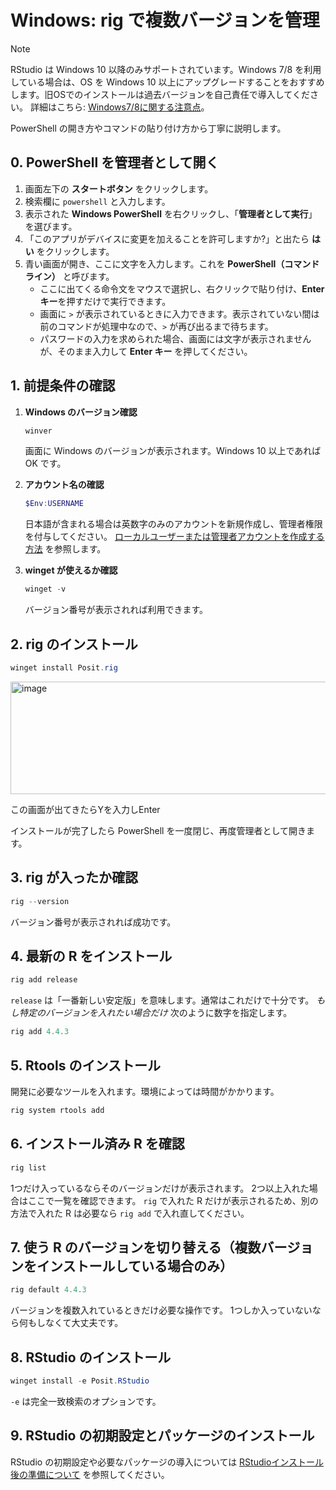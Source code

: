 # Windows: rig で複数バージョンを管理

> [!NOTE]
> RStudio は Windows 10 以降のみサポートされています。Windows 7/8 を利用している場合は、OS を Windows 10 以上にアップグレードすることをおすすめします。旧OSでのインストールは過去バージョンを自己責任で導入してください。 詳細はこちら: [Windows7/8に関する注意点](windows-r-japanese-path-issues.md)。

PowerShell の開き方やコマンドの貼り付け方から丁寧に説明します。

## 0. PowerShell を管理者として開く

1. 画面左下の **スタートボタン** をクリックします。
2. 検索欄に `powershell` と入力します。
3. 表示された **Windows PowerShell** を右クリックし、「**管理者として実行**」を選びます。
4. 「このアプリがデバイスに変更を加えることを許可しますか?」と出たら **はい** をクリックします。
5. 青い画面が開き、ここに文字を入力します。これを **PowerShell（コマンドライン）** と呼びます。
   - ここに出てくる命令文をマウスで選択し、右クリックで貼り付け、**Enter キー**を押すだけで実行できます。
   - 画面に `>` が表示されているときに入力できます。表示されていない間は前のコマンドが処理中なので、`>` が再び出るまで待ちます。
   - パスワードの入力を求められた場合、画面には文字が表示されませんが、そのまま入力して **Enter キー** を押してください。

## 1. 前提条件の確認

1. **Windows のバージョン確認**

    ```powershell
    winver
    ```

    画面に Windows のバージョンが表示されます。Windows 10 以上であれば OK です。

2. **アカウント名の確認**

    ```powershell
    $Env:USERNAME
    ```

    日本語が含まれる場合は英数字のみのアカウントを新規作成し、管理者権限を付与してください。
    [ローカルユーザーまたは管理者アカウントを作成する方法](https://support.microsoft.com/ja-jp/windows/create-a-local-user-or-administrator-account-in-windows-20f7d0d1-70f5-4102-9039-0a5a603b005e) を参照します。

3. **winget が使えるか確認**

    ```powershell
    winget -v
    ```

    バージョン番号が表示されれば利用できます。

## 2. rig のインストール

```powershell
winget install Posit.rig
```

   <img width="1439" height="180" alt="image" src="https://github.com/user-attachments/assets/549d7bba-c2eb-4641-b610-4597f0e81f3d" />

   この画面が出てきたらYを入力しEnter

   インストールが完了したら PowerShell を一度閉じ、再度管理者として開きます。

## 3. rig が入ったか確認

```powershell
rig --version
```

バージョン番号が表示されれば成功です。

## 4. 最新の R をインストール

```powershell
rig add release
```

`release` は「一番新しい安定版」を意味します。通常はこれだけで十分です。
*もし特定のバージョンを入れたい場合だけ* 次のように数字を指定します。

```powershell
rig add 4.4.3
```

## 5. Rtools のインストール

開発に必要なツールを入れます。環境によっては時間がかかります。

```powershell
rig system rtools add
```

## 6. インストール済み R を確認

```powershell
rig list
```

1つだけ入っているならそのバージョンだけが表示されます。
2つ以上入れた場合はここで一覧を確認できます。
`rig` で入れた R だけが表示されるため、別の方法で入れた R は必要なら `rig add` で入れ直してください。

## 7. 使う R のバージョンを切り替える（複数バージョンをインストールしている場合のみ）

```powershell
rig default 4.4.3
```

バージョンを複数入れているときだけ必要な操作です。
1つしか入っていないなら何もしなくて大丈夫です。

## 8. RStudio のインストール

```powershell
winget install -e Posit.RStudio
```

`-e` は完全一致検索のオプションです。

## 9. RStudio の初期設定とパッケージのインストール

RStudio の初期設定や必要なパッケージの導入については [RStudioインストール後の準備について](rstudio-post-install.md) を参照してください。
